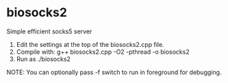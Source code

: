 biosocks2
=========

Simple efficient socks5 server

1. Edit the settings at the top of the biosocks2.cpp file.
2. Compile with: g++ biosocks2.cpp -O2 -pthread -o biosocks2
3. Run as ./biosocks2

NOTE: You can optionally pass -f switch to run in foreground for debugging.

